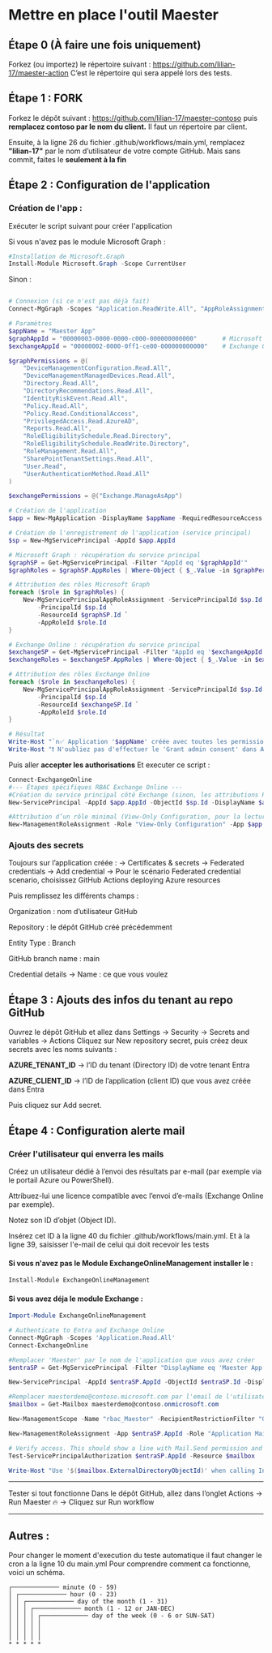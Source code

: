  # Mettre en place l'outil Maester

## Étape 0 (À faire une fois uniquement)

Forkez (ou importez) le répertoire suivant :
https://github.com/lilian-17/maester-action
C’est le répertoire qui sera appelé lors des tests.

## Étape 1 : FORK

Forkez le dépôt suivant :
https://github.com/lilian-17/maester-contoso
puis **remplacez contoso par le nom du client.**
Il faut un répertoire par client.

Ensuite, à la ligne 26 du fichier .github/workflows/main.yml, remplacez **"lilian-17"** par le nom d’utilisateur de votre compte GitHub. Mais sans commit, faites le **seulement à la fin**

## Étape 2 : Configuration de l'application

### Création de l'app :

Exécuter le script suivant pour créer l'application

Si vous n'avez pas le module Microsoft Graph : 
```powershell
#Installation de Microsoft.Graph
Install-Module Microsoft.Graph -Scope CurrentUser
```
Sinon :

```powershell

# Connexion (si ce n'est pas déjà fait)
Connect-MgGraph -Scopes "Application.ReadWrite.All", "AppRoleAssignment.ReadWrite.All", "Directory.ReadWrite.All"

# Paramètres
$appName = "Maester App"
$graphAppId = "00000003-0000-0000-c000-000000000000"       # Microsoft Graph
$exchangeAppId = "00000002-0000-0ff1-ce00-000000000000"    # Exchange Online

$graphPermissions = @(
    "DeviceManagementConfiguration.Read.All",
    "DeviceManagementManagedDevices.Read.All",
    "Directory.Read.All",
    "DirectoryRecommendations.Read.All",
    "IdentityRiskEvent.Read.All",
    "Policy.Read.All",
    "Policy.Read.ConditionalAccess",
    "PrivilegedAccess.Read.AzureAD",
    "Reports.Read.All",
    "RoleEligibilitySchedule.Read.Directory",
    "RoleEligibilitySchedule.ReadWrite.Directory",
    "RoleManagement.Read.All",
    "SharePointTenantSettings.Read.All",
    "User.Read",
    "UserAuthenticationMethod.Read.All"
)

$exchangePermissions = @("Exchange.ManageAsApp")

# Création de l'application
$app = New-MgApplication -DisplayName $appName -RequiredResourceAccess @()

# Création de l'enregistrement de l'application (service principal)
$sp = New-MgServicePrincipal -AppId $app.AppId

# Microsoft Graph : récupération du service principal
$graphSP = Get-MgServicePrincipal -Filter "AppId eq '$graphAppId'"
$graphRoles = $graphSP.AppRoles | Where-Object { $_.Value -in $graphPermissions }

# Attribution des rôles Microsoft Graph
foreach ($role in $graphRoles) {
    New-MgServicePrincipalAppRoleAssignment -ServicePrincipalId $sp.Id `
        -PrincipalId $sp.Id `
        -ResourceId $graphSP.Id `
        -AppRoleId $role.Id
}

# Exchange Online : récupération du service principal
$exchangeSP = Get-MgServicePrincipal -Filter "AppId eq '$exchangeAppId'"
$exchangeRoles = $exchangeSP.AppRoles | Where-Object { $_.Value -in $exchangePermissions }

# Attribution des rôles Exchange Online
foreach ($role in $exchangeRoles) {
    New-MgServicePrincipalAppRoleAssignment -ServicePrincipalId $sp.Id `
        -PrincipalId $sp.Id `
        -ResourceId $exchangeSP.Id `
        -AppRoleId $role.Id
}

# Résultat
Write-Host "`n✅ Application '$appName' créée avec toutes les permissions requises (Graph + Exchange)." -ForegroundColor Green
Write-Host "❗ N'oubliez pas d'effectuer le 'Grant admin consent' dans Azure Portal." -ForegroundColor Yellow
```

Puis aller **accepter les authorisations**
Et executer ce script : 

```powershell
Connect-ExchgangeOnline
#--- Étapes spécifiques RBAC Exchange Online ---
#Création du service principal côté Exchange (sinon, les attributions RBAC échouent)
New-ServicePrincipal -AppId $app.AppId -ObjectId $sp.Id -DisplayName $app.DisplayName

#Attribution d’un rôle minimal (View-Only Configuration, pour la lecture)
New-ManagementRoleAssignment -Role "View-Only Configuration" -App $app.DisplayName
```



### Ajouts des secrets 
Toujours sur l’application créée :
→ Certificates & secrets
→ Federated credentials → Add credential
→ Pour le scénario Federated credential scenario, choisissez GitHub Actions deploying Azure resources

Puis remplissez les différents champs :

Organization : nom d’utilisateur GitHub

Repository : le dépôt GitHub créé précédemment

Entity Type : Branch

GitHub branch name : main

Credential details → Name : ce que vous voulez

## Étape 3 : Ajouts des infos du tenant au repo GitHub
Ouvrez le dépôt GitHub et allez dans Settings
→ Security → Secrets and variables → Actions
Cliquez sur New repository secret, puis créez deux secrets avec les noms suivants :

**AZURE_TENANT_ID** → l’ID du tenant (Directory ID) de votre tenant Entra

**AZURE_CLIENT_ID** → l’ID de l’application (client ID) que vous avez créée dans Entra

Puis cliquez sur Add secret.

## Étape 4 : Configuration alerte mail

### Créer l'utilisateur qui enverra les mails 

Créez un utilisateur dédié à l’envoi des résultats par e-mail (par exemple via le portail Azure ou PowerShell).

Attribuez-lui une licence compatible avec l’envoi d’e-mails (Exchange Online par exemple).

Notez son ID d’objet (Object ID).

Insérez cet ID à la ligne 40 du fichier .github/workflows/main.yml.
Et à la ligne 39, saisisser l'e-mail de celui qui doit recevoir les tests

#### Si vous n'avez pas le Module ExchangeOnlineManagement installer le :

```powershell
Install-Module ExchangeOnlineManagement
```

#### Si vous avez déja le module Exchange :

```powershell
Import-Module ExchangeOnlineManagement

# Authenticate to Entra and Exchange Online
Connect-MgGraph -Scopes 'Application.Read.All'
Connect-ExchangeOnline

#Remplacer 'Maester' par le nom de l'application que vous avez créer
$entraSP = Get-MgServicePrincipal -Filter "DisplayName eq 'Maester App'"

New-ServicePrincipal -AppId $entraSP.AppId -ObjectId $entraSP.Id -DisplayName $entraSP.DisplayName

#Remplacer maesterdemo@contoso.microsoft.com par l'email de l'utilisateur que vous avez créer
$mailbox = Get-Mailbox maesterdemo@contoso.onmicrosoft.com

New-ManagementScope -Name "rbac_Maester" -RecipientRestrictionFilter "GUID -eq '$($mailbox.GUID)'"

New-ManagementRoleAssignment -App $entraSP.AppId -Role "Application Mail.Send" -CustomResourceScope "rbac_Maester" -Name "Maester Send Mail RBAC"

# Verify access. This should show a line with Mail.Send permission and InScope = True
Test-ServicePrincipalAuthorization $entraSP.AppId -Resource $mailbox

Write-Host "Use '$($mailbox.ExternalDirectoryObjectId)' when calling Invoke-Maester -MailUserId or Send-MtMail -UserId"
```

---
Tester si tout fonctionne
Dans le dépôt GitHub, allez dans l’onglet Actions
→ Run Maester 🔥
→ Cliquez sur Run workflow

---


## Autres : 

Pour changer le moment d'execution du teste automatique il faut changer le cron a la ligne 10 du main.yml
Pour comprendre comment ca fonctionne, voici un schéma.

```
┌───────────── minute (0 - 59)
│ ┌───────────── hour (0 - 23)
│ │ ┌───────────── day of the month (1 - 31)
│ │ │ ┌───────────── month (1 - 12 or JAN-DEC)
│ │ │ │ ┌───────────── day of the week (0 - 6 or SUN-SAT)
│ │ │ │ │
│ │ │ │ │
│ │ │ │ │
* * * * *
```

